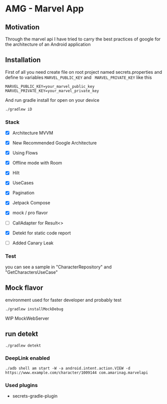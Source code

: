 # AMG - Marvel App

## Motivation

Through the marvel api I have tried to carry the best practices of google for the architecture of an Android
application

## Installation 

First of all you need create file on root project named secrets.properties and define to variables <code>MARVEL_PUBLIC_KEY</code> and <code> MARVEL_PRIVATE_KEY</code>
like this
```properties
MARVEL_PUBLIC_KEY=your_marvel_public_key
MARVEL_PRIVATE_KEY=your_marvel_private_key
``` 
And run gradle install for open on your device

```bash
./gradlew iD
```

### Stack
- [X] Architecture MVVM
- [X] New Recommended Google Architecture
- [X] Using Flows
- [X] Offline mode with Room
- [X] Hilt
- [X] UseCases
- [X] Pagination
- [X] Jetpack Compose
- [X] mock / pro flavor
- [ ] CallAdapter for Result<>
- [X] Detekt for static code report
- [ ] Added Canary Leak


### Test

you can see a sample in "CharacterRepository" and "GetCharactersUseCase"

## Mock flavor
environment used for faster developer and probably test

```shell
./gradlew installMockDebug
```

WIP MockWebServer

## run detekt
```shell
./gradlew detekt
```

### DeepLink enabled

```shell
./adb shell am start -W -a android.intent.action.VIEW -d https://www.example.com/character/1009144 com.amarinag.marvelapi
```

### Used plugins

* secrets-gradle-plugin

